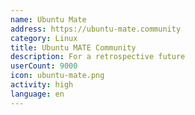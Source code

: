 ```yaml
---
name: Ubuntu Mate
address: https://ubuntu-mate.community
category: Linux
title: Ubuntu MATE Community
description: For a retrospective future
userCount: 9000
icon: ubuntu-mate.png
activity: high
language: en
---
```

